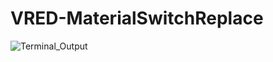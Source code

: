 # VRED-MaterialSwitchReplace

![Terminal_Output](https://user-images.githubusercontent.com/39199224/141646424-53e95313-22f3-4d6d-93bc-7924b7e50c42.png)
